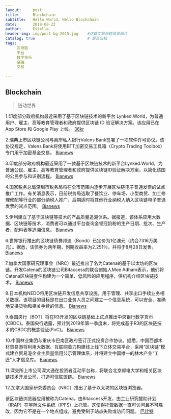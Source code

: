 ```yaml
---
layout:     post
title:      Blockchain
subtitle:   Hello World, Hello Blockchain
date:       2018-08-23 
author:     Estella 
header-img: img/post-bg-2015.jpg 	#这篇文章标题背景图片
catalog: true 						# 是否归档
tags:	
     区块链
     平台
     数字货币
     金融
     交易
    
---
```


## Blockchain
>链动世界

1.印度部分政府机构最近采用了基于区块链技术的新平台 Lynked.World，为普通用户、雇主、高等教育管理者和政府提供区块链 ID 验证解决方案。该应用已在 App Store 和 Google Play 上线。 [36kr](http://36kr.com/p/5149722.html)

2.瑞典上市区块链公司与离岸私人银行Valens Bank签署了一项软件许可协议。该协议规定，Valens Bank将使用BTT加密交易工具箱（Crypto Trading Toolbox）专门用于加密基金交易。 [Bianews](http://www.bianews.com/news/flash?id=19012)

3.印度部分政府机构最近采用了一款基于区块链技术的新平台Lynked.World，为普通公民、雇主、高等教育管理者和政府提供区块链ID验证解决方案，以简化该国的公民参与和识别流程。 [Bianews](http://www.bianews.com/news/flash?id=19019)

4.国家税务总局深圳市税务局将在全市范围内逐步开展区块链电子普通发票的试点推广工作。有关消息表示，目前税务局选取了餐饮业、停车场、小型商贸、加工修理修配等行业的部分纳税人推广，后期适时将其他行业纳税人纳入区块链电子普通发票的试点范围。 [Bianews](http://www.bianews.com/news/flash?id=19024)

5.伊利建立了基于区块链等技术的产品质量追溯体系。据报道，该体系应用大数据、区块链等技术，消费者可以通过平台查询金领冠奶粉的生产日期、批次、生产者、配料表等追溯信息。 [Bianews](http://www.bianews.com/news/flash?id=19051)

6.世界银行推出的区块链债券邦迪（Bondi）已定价为1亿澳元（约合7316万美元）。据悉，该债券为两年期，到期收益率为2.251％，并将于8月28日发售。 [Bianews](http://www.bianews.com/news/flash?id=19056)

7.加拿大国家研究理事会（NRC）最近推出了名为Catena的基于以太坊的区块链。开发Catena的区块链公司Bitaccess的联合创始人Moe Adham表示，他们将Catena区块链套件构建为一个简单、低风险的应用程序，供机构介绍区块链技术。 [Bianews](http://www.bianews.com/news/flash?id=19057)

8.日本机构NEDO将用区块链开发信息共享设施，用于管理、共享出口手续业务相关数据。该项目的目标是在出口业务人员之间建立一个信息系统，可以安全、准确地交换货物和相关手续的信息。 [Bianews](http://www.bianews.com/news/flash?id=19059)

9.泰国央行（BOT）将在R3开发的区块链基础上试点推出中央银行数字货币(CBDC)。泰国央行透露，预计到2019年第一季度末，将完成基于R3的区块链技术的CBDC的概念验证(PoC)。 [Bianews](http://www.bianews.com/news/flash?id=19062)

10.中国林业集团与重庆市巴南区政府签订正式投资合作协议。据悉，中国西部木材贸易港将利用大数据、互联网着力构建线上线下立体交易平台，采用“区块链”模式建立贸易港企业主质量信用公示管理体系，并将建立中国唯一的林木产业“工匠”人才信息库。 [Bianews](http://www.bianews.com/news/flash?id=19066)

11.深交所上市公司深大通在投资者互动平台称，将联合北京邮电大学和相关区块链技术开发公司，打造可信联盟链。 [Bianews](http://www.bianews.com/news/flash?id=19074)

12.加拿大国家研究委员会（NRC）推出了基于以太坊的区块链浏览器。

该区块链浏览器应用被称为Catena。由Bitaccess开发，由工业研究援助计划（IRAP）在星际文件系统（IPFS）上托管。这使得托管数据一直可访问且不可篡改，因为它不是在一个地点组成，避免受制于站点失败或访问问题。 [巴比特](https://www.8btc.com/article/258729)

